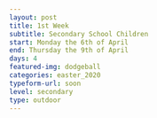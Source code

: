 ```yaml
---
layout: post
title: 1st Week
subtitle: Secondary School Children
start: Monday the 6th of April
end: Thursday the 9th of April
days: 4
featured-img: dodgeball
categories: easter_2020
typeform-url: soon
level: secondary
type: outdoor
---
```

